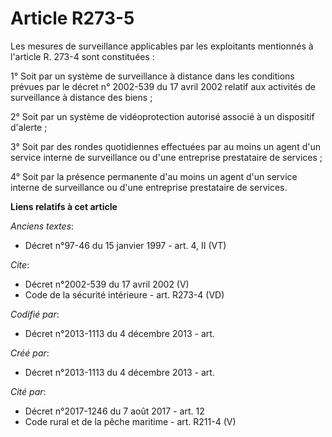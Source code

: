 # Article R273-5

Les mesures de surveillance applicables par les exploitants mentionnés à l'article R. 273-4 sont constituées : 

1° Soit par un système de surveillance à distance dans les conditions prévues par le décret n° 2002-539 du 17 avril 2002
relatif aux activités de surveillance à distance des biens ; 

2° Soit par un système de vidéoprotection autorisé associé à un dispositif d'alerte ; 

3° Soit par des rondes quotidiennes effectuées par au moins un agent d'un service interne de surveillance ou d'une entreprise
prestataire de services ; 

4° Soit par la présence permanente d'au moins un agent d'un service interne de surveillance ou d'une entreprise prestataire
de services.

**Liens relatifs à cet article**

_Anciens textes_:

  - Décret n°97-46 du 15 janvier 1997 - art. 4, II (VT)

_Cite_:

  - Décret n°2002-539 du 17 avril 2002 (V)
  - Code de la sécurité intérieure - art. R273-4 (VD)

_Codifié par_:

  - Décret n°2013-1113 du 4 décembre 2013 - art.

_Créé par_:

  - Décret n°2013-1113 du 4 décembre 2013 - art.

_Cité par_:

  - Décret n°2017-1246 du 7 août 2017 - art. 12
  - Code rural et de la pêche maritime - art. R211-4 (V)
